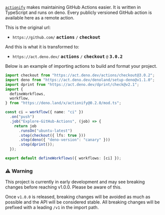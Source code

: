 [`actionify`](https://github.com/ifiokjr/actionify) makes maintaining GitHub Actions easier. It is written in TypeScript and runs on deno. Every publicly versioned GitHub action is available here as a remote action.

This is the original url:

- `https://github.com/` <kbd> **actions**</kbd> `/` <kbd> **checkout**</kbd>

And this is what it is transformed to:

- `https://act.deno.dev/` <kbd> **actions**</kbd> `/` <kbd> **checkout**</kbd> `@` <kbd> **3.0.2**</kbd>

Below is an example of importing actions to build and format your project.

```ts
import checkout from "https://act.deno.dev/actions/checkout@3.0.2";
import deno from "https://act.deno.dev/denoland/setup-deno@v1.1.0";
import dprint from "https://act.deno.dev/dprint/check@v2.1";
import {
  defineWorkflows,
  workflow,
} from "https://deno.land/x/actionify@0.2.0/mod.ts";

const ci = workflow({ name: "ci" })
  .on("push")
  .job("Explore-GitHub-Actions", (job) => {
    return job
      .runsOn("ubuntu-latest")
      .step(checkout({ lfs: true }))
      .step(deno({ "deno-version": "canary" }))
      .step(dprint());
  });

export default defineWorkflows({ workflows: [ci] });
```

### ⚠️ Warning

This project is currently in early development and may see breaking changes before reaching v1.0.0. Please be aware of this.

Once `v1.0.0` is released, breaking changes will be avoided as much as possible and the API will be considered stable. All breaking changes will be prefixed with a leading `/v1` in the import path.
